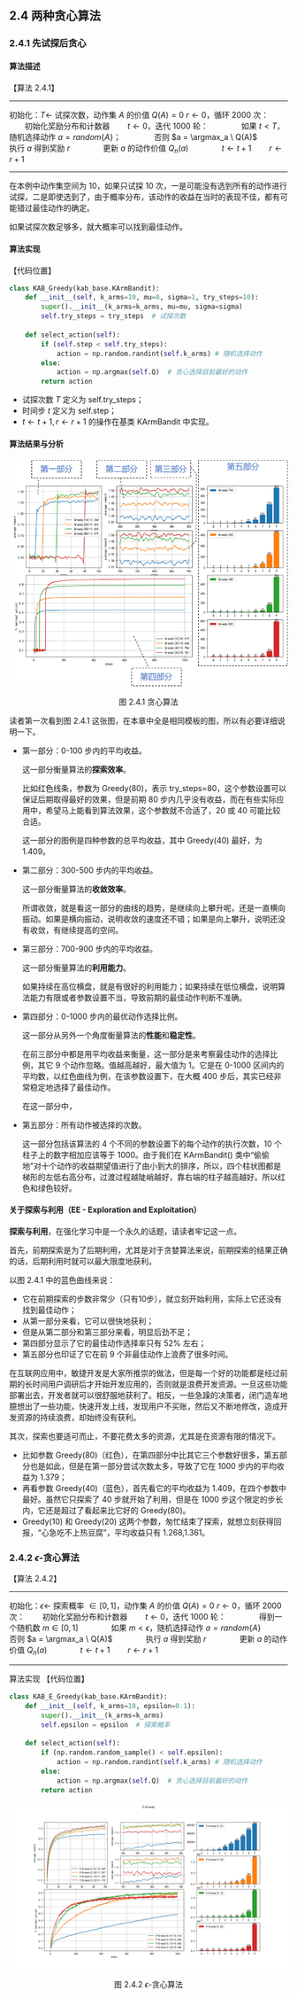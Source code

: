 
## 2.4 两种贪心算法

### 2.4.1 先试探后贪心

#### 算法描述

【算法 2.4.1】

---
初始化：$T \leftarrow$ 试探次数，动作集 $A$ 的价值 $Q(A)=0$
$r \leftarrow 0$，循环 2000 次：
　　初始化奖励分布和计数器
　　$t \leftarrow 0$，迭代 1000 轮：
　　　　如果 $t < T$，随机选择动作 $a = random\{A\}$；
　　　　否则 $a = \argmax_a \ Q(A)$
　　　　执行 $a$ 得到奖励 $r$
　　　　更新 $a$ 的动作价值 $Q_n(a)$
　　　　$t \leftarrow t+1$
　　$r \leftarrow r+1$

---

在本例中动作集空间为 10，如果只试探 10 次，一是可能没有选到所有的动作进行试探，二是即使选到了，由于概率分布，该动作的收益在当时的表现不佳，都有可能错过最佳动作的确定。

如果试探次数足够多，就大概率可以找到最佳动作。


#### 算法实现

【代码位置】

```python
class KAB_Greedy(kab_base.KArmBandit):
    def __init__(self, k_arms=10, mu=0, sigma=1, try_steps=10):
        super().__init__(k_arms=k_arms, mu=mu, sigma=sigma)
        self.try_steps = try_steps  # 试探次数

    def select_action(self):
        if (self.step < self.try_steps):
            action = np.random.randint(self.k_arms) # 随机选择动作
        else:
            action = np.argmax(self.Q)  # 贪心选择目前最好的动作
        return action
```

- 试探次数 $T$ 定义为 self.try_steps；
- 时间步 $t$ 定义为 self.step；
- $t \leftarrow t+1,r \leftarrow r+1$ 的操作在基类 KArmBandit 中实现。

#### 算法结果与分析

<center>
<img src='./img/algo-greedy.png'/>

图 2.4.1 贪心算法
</center>

读者第一次看到图 2.4.1 这张图，在本章中全是相同模板的图，所以有必要详细说明一下。

- 第一部分：0-100 步内的平均收益。

    这一部分衡量算法的**探索效率**。
    
    比如红色线条，参数为 Greedy(80)，表示 try_steps=80，这个参数设置可以保证后期取得最好的效果，但是前期 80 步内几乎没有收益，而在有些实际应用中，希望马上能看到算法效果，这个参数就不合适了，20 或 40 可能比较合适。

    这一部分的图例是四种参数的总平均收益，其中 Greedy(40) 最好，为 1.409。

- 第二部分：300-500 步内的平均收益。

    这一部分衡量算法的**收敛效率**。
    
    所谓收敛，就是看这一部分的曲线的趋势，是继续向上攀升呢，还是一直横向振动。如果是横向振动，说明收敛的速度还不错；如果是向上攀升，说明还没有收敛，有继续提高的空间。

- 第三部分：700-900 步内的平均收益。

    这一部分衡量算法的**利用能力**。
    
    如果持续在高位横盘，就是有很好的利用能力；如果持续在低位横盘，说明算法能力有限或者参数设置不当，导致前期的最佳动作判断不准确。

- 第四部分：0-1000 步内的最优动作选择比例。

    这一部分从另外一个角度衡量算法的**性能**和**稳定性**。
    
    在前三部分中都是用平均收益来衡量，这一部分是来考察最佳动作的选择比例，其它 9 个动作忽略。值越高越好，最大值为 1。它是在 0-1000 区间内的平均数，以红色曲线为例，在该参数设置下，在大概 400 步后，其实已经非常稳定地选择了最佳动作。

    在这一部分中，


- 第五部分：所有动作被选择的次数。

    这一部分包括该算法的 4 个不同的参数设置下的每个动作的执行次数，10 个柱子上的数字相加应该等于 1000。由于我们在 KArmBandit() 类中“偷偷地”对十个动作的收益期望值进行了由小到大的排序，所以，四个柱状图都是梯形的左低右高分布，过渡过程越陡峭越好，靠右端的柱子越高越好。所以红色和绿色较好。


#### 关于探索与利用（EE - Exploration and Exploitation）

**探索与利用**，在强化学习中是一个永久的话题，请读者牢记这一点。

首先，前期探索是为了后期利用，尤其是对于贪婪算法来说，前期探索的结果正确的话，后期利用时就可以最大限度地获利。

以图 2.4.1 中的蓝色曲线来说：

- 它在前期探索的步数非常少（只有10步），就立刻开始利用，实际上它还没有找到最佳动作；
- 从第一部分来看，它可以很快地获利；
- 但是从第二部分和第三部分来看，明显后劲不足；
- 第四部分显示了它的最佳动作选择率只有 52% 左右；
- 第五部分也印证了它在前 9 个非最佳动作上浪费了很多时间。

在互联网应用中，敏捷开发是大家所推崇的做法，但是每一个好的功能都是经过前期的长时间用户调研后才开始开发应用的，否则就是浪费开发资源。一旦这些功能部署出去，开发者就可以很舒服地获利了。相反，一些急躁的决策者，闭门造车地臆想出了一些功能，快速开发上线，发现用户不买账，然后又不断地修改，造成开发资源的持续浪费，却始终没有获利。


其次，探索也要适可而止，不要花费太多的资源，尤其是在资源有限的情况下。

- 比如参数 Greedy(80)（红色），在第四部分中比其它三个参数好很多，第五部分也是如此，但是在第一部分尝试次数太多，导致了它在 1000 步内的平均收益为 1.379；
- 再看参数 Greedy(40)（蓝色），首先看它的平均收益为 1.409，在四个参数中最好。虽然它只探索了 40 步就开始了利用，但是在 1000 步这个限定的步长内，它还是超过了看起来比它好的 Greedy(80)。
- Greedy(10) 和 Greedy(20) 这两个参数，匆忙结束了探索，就想立刻获得回报，“心急吃不上热豆腐”，平均收益只有 1.268,1.361。




### 2.4.2 $\epsilon$-贪心算法


【算法 2.4.2】

---
初始化：$\epsilon \leftarrow$ 探索概率 $\in [0,1]$，动作集 $A$ 的价值 $Q(A)=0$
$r \leftarrow 0$，循环 2000 次：
　　初始化奖励分布和计数器
　　$t \leftarrow 0$，迭代 1000 轮：
　　　　得到一个随机数 $m \in [0,1]$
　　　　如果 $m < \epsilon$，随机选择动作 $a = random\{A\}$
　　　　否则 $a = \argmax_a \ Q(A)$
　　　　执行 $a$ 得到奖励 $r$
　　　　更新 $a$ 的动作价值 $Q_n(a)$
　　　　$t \leftarrow t+1$
　　$r \leftarrow r+1$

---

算法实现
【代码位置】

```python
class KAB_E_Greedy(kab_base.KArmBandit):
    def __init__(self, k_arms=10, epsilon=0.1):
        super().__init__(k_arms=k_arms)
        self.epsilon = epsilon  # 探索概率

    def select_action(self):
        if (np.random.random_sample() < self.epsilon):
            action = np.random.randint(self.k_arms) # 随机选择动作
        else:
            action = np.argmax(self.Q)  # 贪心选择目前最好的动作
        return action
```

<center>
<img src='./img/algo-E-greedy.png'/>

图 2.4.2 $\epsilon$-贪心算法
</center>

